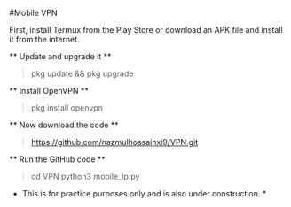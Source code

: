 #Mobile VPN

First, install Termux from the Play Store or download an APK file and install it from the internet.

** Update and upgrade it **
> pkg update && pkg upgrade

** Install OpenVPN **
> pkg install openvpn

** Now download the code **
> https://github.com/nazmulhossainxi9/VPN.git

** Run the GitHub code **
> cd VPN
> python3 mobile_ip.py

* This is for practice purposes only and is also under construction. *

